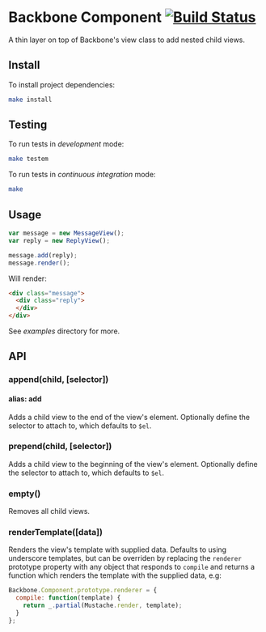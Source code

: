 # Backbone Component [![Build Status](https://travis-ci.org/yammer/backbone-component.png)](https://travis-ci.org/yammer/backbone-component)

A thin layer on top of Backbone's view class to add nested child views.


## Install

To install project dependencies:

```sh
make install
```

## Testing

To run tests in *development* mode:

```sh
make testem
```

To run tests in *continuous integration* mode:

```sh
make
```


## Usage

```js
var message = new MessageView();
var reply = new ReplyView();

message.add(reply);
message.render();
```

Will render:

```html
<div class="message">
  <div class="reply">
  </div>
</div>
```

See *examples* directory for more.


## API

### append(child, [selector])
#### alias: add

Adds a child view to the end of the view's element.
Optionally define the selector to attach to, which defaults to `$el`. 

### prepend(child, [selector])

Adds a child view to the beginning of the view's element.
Optionally define the selector to attach to, which defaults to `$el`. 

### empty()

Removes all child views.

### renderTemplate([data])

Renders the view's template with supplied data.
Defaults to using underscore templates, but can be overriden by replacing the
`renderer` prototype property with any object that responds to `compile` and
returns a function which renders the template with the supplied data, e.g:

```js
Backbone.Component.prototype.renderer = {
  compile: function(template) {
    return _.partial(Mustache.render, template);
  }
};
```
